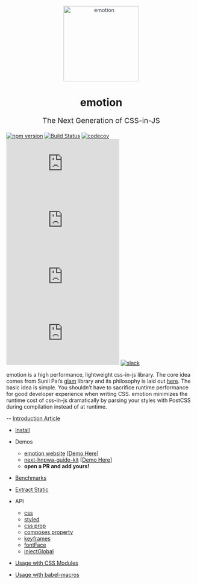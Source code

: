 <p align="center" style="color: #343a40">
  <img src="https://cdn.rawgit.com/tkh44/emotion/master/emotion.png" alt="emotion" height="200" width="200">
  <h1 align="center">emotion</h1>
</p>
<p align="center" style="font-size: 1.2rem;">The Next Generation of CSS-in-JS</p>

[![npm version](https://badge.fury.io/js/emotion.svg)](https://badge.fury.io/js/emotion)
[![Build Status](https://travis-ci.org/tkh44/emotion.svg?branch=master)](https://travis-ci.org/tkh44/emotion)
[![codecov](https://codecov.io/gh/tkh44/emotion/branch/master/graph/badge.svg)](https://codecov.io/gh/tkh44/emotion)
![core gzip size](http://img.badgesize.io/https://unpkg.com/emotion/dist/DO-NOT-USE.min.js?compression=gzip&label=core%20gzip%20size)
![core size](http://img.badgesize.io/https://unpkg.com/emotion/dist/DO-NOT-USE.min.js?label=core%20size)
![react gzip size](http://img.badgesize.io/https://unpkg.com/emotion/dist/DO-NOT-USE-rect.min.js?compression=gzip&label=react%20gzip%20size)
![react size](http://img.badgesize.io/https://unpkg.com/emotion/dist/DO-NOT-USE-react.min.js?label=react%20size)
[![slack](https://emotion.now.sh/badge.svg)](http://slack.emotion.sh/)

emotion is a high performance, lightweight css-in-js library. 
The core idea comes from Sunil Pai’s [glam](https://github.com/threepointone/glam) library and its philosophy is laid out [here](https://gist.github.com/threepointone/0ef30b196682a69327c407124f33d69a). 
The basic idea is simple.
You shouldn’t have to sacrifice runtime performance for good developer experience when writing CSS. emotion 
minimizes the runtime cost of css-in-js dramatically by parsing your styles with PostCSS during compilation instead of at runtime. 

-- [Introduction Article](https://medium.com/@tkh44/emotion-ad1c45c6d28b)

- [Install](https://github.com/tkh44/emotion/tree/master/docs/install.md)
- Demos
  - [emotion website](https://github.com/tkh44/emotion/tree/master/example) [[Demo Here](https://emotion.sh)]
  - [next-hnpwa-guide-kit](https://github.com/tkh44/next-hnpwa-guide-kit) [[Demo Here](https://hnpwa.life)]
  - **open a PR and add yours!**

- [Benchmarks](https://github.com/tkh44/emotion/tree/master/docs/benchmarks.md)

- [Extract Static](https://github.com/tkh44/emotion/tree/master/docs/extract-static.md)

- API
  - [css](https://github.com/tkh44/emotion/tree/master/docs/css.md)
  - [styled](https://github.com/tkh44/emotion/tree/master/docs/styled.md)
  - [css prop](https://github.com/tkh44/emotion/tree/master/docs/css-prop.md)
  - [composes property](https://github.com/tkh44/emotion/tree/master/docs/composes.md)
  - [keyframes](https://github.com/tkh44/emotion/tree/master/docs/keyframes.md)
  - [fontFace](https://github.com/tkh44/emotion/tree/master/docs/font-face.md)
  - [injectGlobal](https://github.com/tkh44/emotion/tree/master/docs/inject-global.md)

- [Usage with CSS Modules](https://github.com/tkh44/emotion/tree/master/docs/css-modules.md)
- [Usage with babel-macros](https://github.com/tkh44/emotion/tree/master/docs/babel-macros.md)
